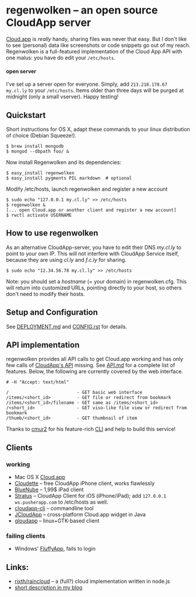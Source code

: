 # regenwolken – an open source CloudApp server

[Cloud.app][app] is *really* handy, sharing files was never that easy. But I don't
like to see (personal) data like screenshots or code snippets go out of my
reach. Regenwolken is a full-featured implementation of the Cloud App API with
one malus: you have do edit your `/etc/hosts`.

#### open server

I've set up a server open for everyone. Simply, add `213.218.178.67 my.cl.ly`
to your `/etc/hosts`. Items older than three days will be purged at midnight
(only a small vserver). Happy testing!

## Quickstart

Short instructions for OS X, adapt these commands to your linux distribution
of choice (Debian Squeeze!).

    $ brew install mongodb
    $ mongod --dbpath foo/ &

Now install Regenwolken and its dependencies:

    $ easy_install regenwolken
    $ easy_install pygments PIL markdown  # optional

Modify /etc/hosts, launch regenwolken and register a new account

    $ sudo echo "127.0.0.1 my.cl.ly" >> /etc/hosts
    $ regenwolken &
    [... open Cloud.app or another client and register a new account]
    $ rwctl activate USERNAME

## How to use regenwolken

As an alternative CloudApp-server, you have to edit their DNS *my.cl.ly*
to point to your own IP. This will not interfere with CloudApp Service
itself, because they are using *cl.ly* and *f.c.ly* for sharing.

    $ sudo echo "12.34.56.78 my.cl.ly" >> /etc/hosts

Note: you should set a *hostname* (= your domain) in regenwolken.cfg.
This will return into customized URLs, pointing directly to your host,
so others don't need to modify their hosts.

## Setup and Configuration

See [DEPLOYMENT.md](/posativ/regenwolken/blob/master/doc/DEPLOYMENT.md) and
[CONFIG.rst](/posativ/regenwolken/blob/master/doc/CONFIG.rst) for details.

## API implementation

regenwolken provides all API calls to get Cloud.app working and has only few
calls of [CloudApp's API](http://developer.getcloudapp.com/) missing. See
[API.md](/posativ/regenwolken/blob/master/doc/API.md) for a complete list of
features. Below, the following are currently covered by the web interface.

    # -H "Accept: text/html"

    /                          - GET basic web interface
    /items/<short_id>          - GET file or redirect from bookmark
    /items/<short_id>/filename - GET same as /items/<short_id>
    /<short_id>                - GET viso-like file view or redirect from bookmark
    /thumb/<short_id>          - GET thumbnail of item

Thanks to [cmur2](https://github.com/cmur2) for his feature-rich
[CLI](https://github.com/cmur2/cloudapp-cli) and help to build this service!

## Clients

### working

- Mac OS X [Cloud.app][app]
- [Cloudette](http://cloudetteapp.com/) – free CloudApp iPhone client, works flawlessly
- [BlueNube](http://bluenubeapp.com/) – 1,99$ iPad client
- [Stratus](http://www.getstratusapp.com/) – CloudApp Client for iOS (iPhone/iPad); add `127.0.0.1 ws.pusherapp.com` to /etc/hosts as well.
- [cloudapp-cli](https://github.com/cmur2/cloudapp-cli) – commandline tool
- [JCloudApp](https://github.com/cmur2/jcloudapp) – cross-platform Cloud.app widget in Java
- [gloudapp](https://github.com/cmur2/gloudapp) – linux+GTK-based client

### failing clients

- Windows' [FluffyApp](http://fluffyapp.com/), fails to login

## Links:

- [rixth/raincloud](https://github.com/rixth/raincloud) – a (full?) cloud
  implementation written in node.js
- [short description in my blog](http://blog.posativ.org/2011/regenwolken-hosting-cloudapp-on-your-own-server/)

[app]: http://itunes.apple.com/us/app/cloud/id417602904?mt=12&ls=1
